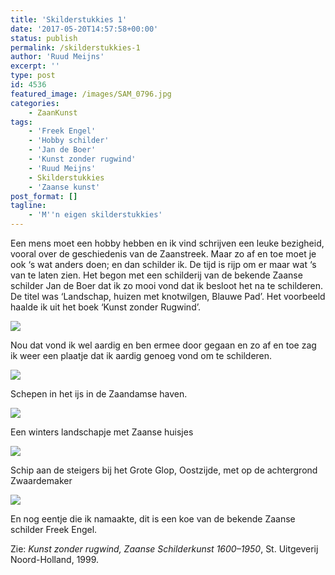 ```yaml
---
title: 'Skilderstukkies 1'
date: '2017-05-20T14:57:58+00:00'
status: publish
permalink: /skilderstukkies-1
author: 'Ruud Meijns'
excerpt: ''
type: post
id: 4536
featured_image: /images/SAM_0796.jpg
categories:
    - ZaanKunst
tags:
    - 'Freek Engel'
    - 'Hobby schilder'
    - 'Jan de Boer'
    - 'Kunst zonder rugwind'
    - 'Ruud Meijns'
    - Skilderstukkies
    - 'Zaanse kunst'
post_format: []
tagline:
    - 'M''n eigen skilderstukkies'
---
```

Een mens moet een hobby hebben en ik vind schrijven een leuke bezigheid, vooral over de geschiedenis van de Zaanstreek. Maar zo af en toe moet je ook ‘s wat anders doen; en dan schilder ik. De tijd is rijp om er maar wat ‘s van te laten zien. Het begon met een schilderij van de bekende Zaanse schilder Jan de Boer dat ik zo mooi vond dat ik besloot het na te schilderen. De titel was ‘Landschap, huizen met knotwilgen, Blauwe Pad’. Het voorbeeld haalde ik uit het boek ‘Kunst zonder Rugwind’.

![](/images/Skilderstukkie-1.jpg)

 Nou dat vond ik wel aardig en ben ermee door gegaan en zo af en toe zag ik weer een plaatje dat ik aardig genoeg vond om te schilderen.

![](/images/Skilderstukkie-5.jpg)

Schepen in het ijs in de Zaandamse haven.

![](/images/Skilderstukkie-3.jpg)

Een winters landschapje met Zaanse huisjes

![](/images/Skilderstukkie-2.jpg)

 Schip aan de steigers bij het Grote Glop, Oostzijde, met op de achtergrond Zwaardemaker

![](/images/Skilderstukkie-7.jpg)

En nog eentje die ik namaakte, dit is een koe van de bekende Zaanse schilder Freek Engel.

Zie: *Kunst zonder rugwind, Zaanse Schilderkunst 1600–1950*, St. Uitgeverij Noord-Holland, 1999.